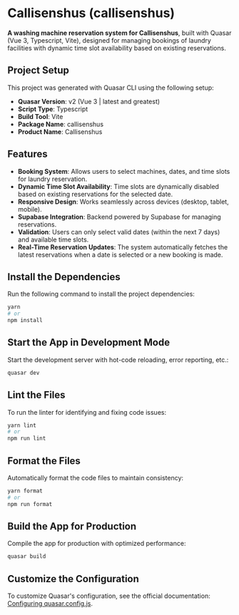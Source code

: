 # Callisenshus (callisenshus)

**A washing machine reservation system for Callisenshus**, built with Quasar (Vue 3, Typescript, Vite), designed for managing bookings of laundry facilities with dynamic time slot availability based on existing reservations.

## Project Setup

This project was generated with Quasar CLI using the following setup:

- **Quasar Version**: v2 (Vue 3 | latest and greatest)
- **Script Type**: Typescript
- **Build Tool**: Vite
- **Package Name**: callisenshus
- **Product Name**: Callisenshus

## Features

- **Booking System**: Allows users to select machines, dates, and time slots for laundry reservation.
- **Dynamic Time Slot Availability**: Time slots are dynamically disabled based on existing reservations for the selected date.
- **Responsive Design**: Works seamlessly across devices (desktop, tablet, mobile).
- **Supabase Integration**: Backend powered by Supabase for managing reservations.
- **Validation**: Users can only select valid dates (within the next 7 days) and available time slots.
- **Real-Time Reservation Updates**: The system automatically fetches the latest reservations when a date is selected or a new booking is made.

## Install the Dependencies

Run the following command to install the project dependencies:

```bash
yarn
# or
npm install
```

## Start the App in Development Mode

Start the development server with hot-code reloading, error reporting, etc.:

```bash
quasar dev
```

## Lint the Files

To run the linter for identifying and fixing code issues:

```bash
yarn lint
# or
npm run lint
```

## Format the Files

Automatically format the code files to maintain consistency:

```bash
yarn format
# or
npm run format
```

## Build the App for Production

Compile the app for production with optimized performance:

```bash
quasar build
```

## Customize the Configuration

To customize Quasar's configuration, see the official documentation: [Configuring quasar.config.js](https://v2.quasar.dev/quasar-cli-vite/quasar-config-js).

